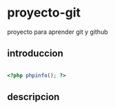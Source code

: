# proyecto-git
proyecto para aprender git y github
## introduccion

```php

<?php phpinfo(); ?>
```
## descripcion
